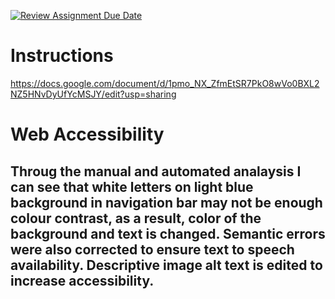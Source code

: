 [![Review Assignment Due Date](https://classroom.github.com/assets/deadline-readme-button-22041afd0340ce965d47ae6ef1cefeee28c7c493a6346c4f15d667ab976d596c.svg)](https://classroom.github.com/a/sntKDyQ2)
# Instructions

https://docs.google.com/document/d/1pmo_NX_ZfmEtSR7PkO8wVo0BXL2NZ5HNvDyUfYcMSJY/edit?usp=sharing

# Web Accessibility

## Throug the manual and automated analaysis I can see that white letters on light blue background in navigation bar may not be enough colour contrast, as a result, color of the background and text is changed. Semantic errors were also corrected to ensure text to speech availability. Descriptive image alt text is edited to increase accessibility.
